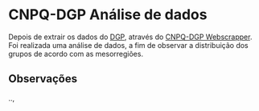 # CNPQ-DGP Análise de dados

Depois de extrair os dados do [DGP](http://dgp.cnpq.br/dgp/faces/consulta/consulta_parametrizada.jsf), através do [CNPQ-DGP Webscrapper](https://github.com/fabricio-aguiar/DGP-Data-Extraction). Foi realizada uma análise de dados, a fim de observar a distribuição dos grupos de acordo com as mesorregiões.


## Observações

..,